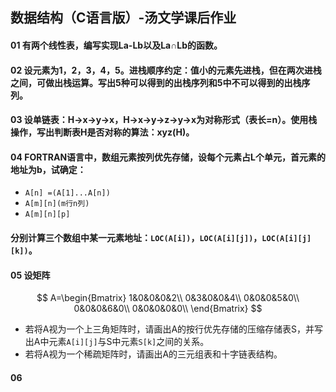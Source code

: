 ## 数据结构（C语言版）-汤文学课后作业

#### 01 有两个线性表，编写实现La-Lb以及La∩Lb的函数。

#### 02 设元素为1，2，3，4，5。进栈顺序约定：值小的元素先进栈，但在两次进栈之间，可做出栈运算。写出5种可以得到的出栈序列和5中不可以得到的出栈序列。

#### 03 设单链表：H→x→y→x，H→x→y→z→y→x为对称形式（表长=n）。使用栈操作，写出判断表H是否对称的算法：xyz(H)。

#### 04 FORTRAN语言中，数组元素按列优先存储，设每个元素占L个单元，首元素的地址为b，试确定：
+ `A[n] =(A[1]...A[n])`
+ `A[m][n](m行n列)`
+ `A[m][n][p]`
#### 分别计算三个数组中某一元素地址：`LOC(A[i])`，`LOC(A[i][j])`，`LOC(A[i][j][k])`。

#### 05 设矩阵 
$$
A=\begin{Bmatrix}
1&0&0&0&2\\
0&3&0&0&4\\
0&0&0&5&0\\
0&0&0&6&0\\
0&0&0&0&0\\
\end{Bmatrix}
$$

+ 若将A视为一个上三角矩阵时，请画出A的按行优先存储的压缩存储表S，并写出A中元素`A[i][j]`与S中元素`S[k]`之间的关系。
+ 若将A视为一个稀疏矩阵时，请画出A的三元组表和十字链表结构。

#### 06